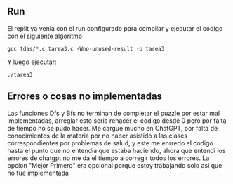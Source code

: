## Run
El replit ya venia con el run configurado para compilar y ejecutar el codigo con el siguiente algoritmo
````
gcc tdas/*.c tarea3.c -Wno-unused-result -o tarea3
````

Y luego ejecutar:
````
./tarea3
````

## Errores o cosas no implementadas
Las funciones Dfs y Bfs no terminan de completar el puzzle por estar mal implementadas, arreglar esto seria rehacer el codigo desde 0 pero por falta de tiempo no se pudo hacer. 
Me cargue mucho en ChatGPT, por falta de conocimientos de la materia por no haber asistido a las clases correspondientes por problemas de salud, y este me enrredo el codigo hasta el punto que no entendia que estaba haciendo, ahora que entendi los errores de chatgpt no me da el tiempo a corregir todos los errores.
La opcion "Mejor Primero" era opcional porque estoy trabajando solo asi que no fue implementada

